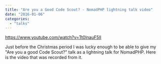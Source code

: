 ```yaml
---
title: "Are you a Good Code Scout? - NomadPHP lightning talk video"
date: "2016-01-06"
categories: 
  - "talks"
---
```


https://www.youtube.com/watch?v=Tt0lnauF5lI

Just before the Christmas period I was lucky enough to be able to give my "Are you a good Code Scout?" talk as a lightning talk for NomadPHP. Here is the video that was recorded from it.
